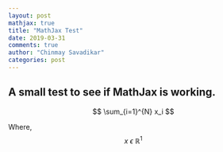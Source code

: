 ```yaml
---
layout: post
mathjax: true
title: "MathJax Test"
date: 2019-03-31
comments: true
author: "Chinmay Savadikar"
categories: post
---
```


## A small test to see if MathJax is working.

$$
\sum_{i=1}^{N} x_i
$$

Where, $$x \  \epsilon \  \mathbb{R}^1$$
